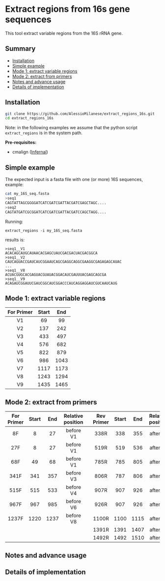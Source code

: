 # Extract regions from 16s gene sequences

This tool extract variable regions from the 16S rRNA gene.

Summary
--------------
* [Installation](https://github.com/AlessioMilanese/extract_regions_16s#installation)
* [Simple example](https://github.com/AlessioMilanese/extract_regions_16s#simple-example)
* [Mode 1: extract variable regions](https://github.com/AlessioMilanese/extract_regions_16s#mode-1-extract-variable-regions)
* [Mode 2: extract from primers](https://github.com/AlessioMilanese/extract_regions_16s#mode-2-extract-from-primers)
* [Notes and advance usage](https://github.com/AlessioMilanese/extract_regions_16s#notes-and-advance-usage)
* [Details of implementation](https://github.com/AlessioMilanese/extract_regions_16s#details-of-implementation)

Installation
--------------
```bash
git clone https://github.com/AlessioMilanese/extract_regions_16s.git
cd extract_regions_16s
```

Note: in the following examples we assume that the python script ```extract_regions``` is in the system path.

**Pre-requisites:**
* cmalign ([Infernal](http://eddylab.org/infernal/))

Simple example
--------------
The expected input is a fasta file with one (or more) 16S sequences, example:
```bash
cat my_16S_seq.fasta
>seq1
CAGTATTAGCGGGGATCATCGATCGATTACGATCGAGCTAGC....
>seq2
CAGTATGATCGCGGATCATCGATCGATTACGATCCAGCTAGG....
```

Running:
```
extract_regions -i my_16S_seq.fasta
```

results is:
```
>seq1__V1
ACACAGCAUGCAUAACACGAGCUAUCGACGACUACGACGGCA
>seq1__V2
CAUCAGUACCGAUCAUCGGAAUCAGCGAGGCAGGCGAAGGCGAGAGAGCAUAC
...
>seq1__V8
ACUACGUGCACGAGUACGUAUACGGACAUCGAUUUACGAGCAGCGA
>seq1__V9
ACAGAUCGGAUUCGAUCGGCAUCGGACCCAUCAGGAGGAUCGUCAAUCAUG
```

Mode 1: extract variable regions
--------------

| For Primer | Start | End |
| :---: | :---: | :---: |
| V1 | 69 | 99 |
| V2 | 137 | 242 |
| V3 | 433 | 497 |
| V4 | 576 | 682 |
| V5 | 822 | 879 |
| V6 | 986 | 1043 |
| V7 | 1117 | 1173 |
| V8 | 1243 | 1294 |
| V9 | 1435 | 1465 |


Mode 2: extract from primers
--------------

| For Primer | Start | End | Relative position | | Rev Primer | Start | End | Relative position |
| :---: | :---: | :---: | :---: | :---: | :---: | :---: | :---: | :---: |
| 8F | 8 | 27 | before V1 | | 338R | 338 | 355 | after V2 |
| 27F | 8 | 27 | before V1 | | 519R | 519 | 536 | after V3 |
| 68F | 49 | 68 | before V1 | | 785R | 785 | 805 | after V4 |
| 341F | 341 | 357 | before V3 | | 806R | 787 | 806 | after V4 |
| 515F | 515 | 533 | before V4 | | 907R | 907 | 926 | after V5 |
| 967F | 967 | 985 | before V6 | | 926R | 907 | 926 | after V5 |
| 1237F | 1220 | 1237 | before V8 | | 1100R | 1100 | 1115 | after V6 |
| | | | | | 1391R | 1391 | 1407 | after V8 |
| | | | | | 1492R | 1492 | 1510 | after V9 |


Notes and advance usage
--------------


Details of implementation
--------------
